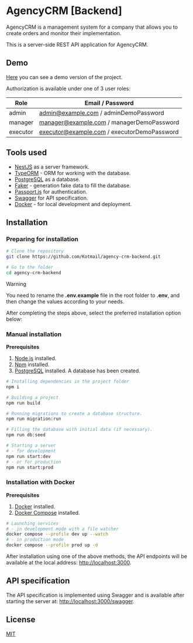 # AgencyCRM [Backend]

AgencyCRM is a management system for a company that allows you to create orders and monitor their implementation.

This is a server-side REST API application for AgencyCRM.

## Demo

[Here](https://acrm.v-grudin.ru) you can see a demo version of the project.

Authorization is available under one of 3 user roles:

| Role     | Email / Password                            |
| -------- | ------------------------------------------- |
| admin    | admin@example.com / adminDemoPassword       |
| manager  | manager@example.com / managerDemoPassword   |
| executor | executor@example.com / executorDemoPassword |

## Tools used

- [NestJS](https://nestjs.com) as a server framework.
- [TypeORM](https://typeorm.io) - ORM for working with the database.
- [PostgreSQL](https://www.postgresql.org) as a database.
- [Faker](https://fakerjs.dev) - generation fake data to fill the database.
- [Passport.js](https://www.passportjs.org) for authentication.
- [Swagger](https://swagger.io) for API specification.
- [Docker](https://www.docker.com) - for local development and deployment.

## Installation

### Preparing for installation

```bash
# Clone the repository
git clone https://github.com/Kotmail/agency-crm-backend.git

# Go to the folder
cd agency-crm-backend
```

> [!WARNING]  
> You need to rename the **.env.example** file in the root folder to **.env**, and then change the values according to your needs.

After completing the steps above, select the preferred installation option below:

### Manual installation

**Prerequisites**

1. [Node.js](https://nodejs.org) installed.
2. [Npm](https://www.npmjs.com) installed.
3. [PostgreSQL](https://www.postgresql.org) installed. A database has been created.

```bash
# Installing dependencies in the project folder
npm i

# Building a project
npm run build

# Running migrations to create a database structure.
npm run migration:run

# Filling the database with initial data (if necessary).
npm run db:seed

# Starting a server
# - for development
npm run start:dev
# - or for production
npm run start:prod
```

### Installation with Docker

**Prerequisites**

1. [Docker](https://www.docker.com) installed.
2. [Docker Compose](https://docs.docker.com/compose/install) installed.

```bash
# Launching services
# - in development mode with a file watcher
docker compose --profile dev up --watch
# - in production mode
docker compose --profile prod up -d
```

After installation using one of the above methods, the API endpoints will be available at the local address: [http://localhost:3000](http://localhost:3000).

## API specification

The API specification is implemented using Swagger and is available after starting the server at: [http://localhost:3000/swagger](http://localhost:3000/swagger).

## License

[MIT](https://github.com/Kotmail/agency-crm-backend/blob/master/LICENSE)
